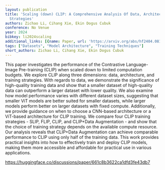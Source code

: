 ```yaml
---
layout: publication
title: 'Scaling (down) CLIP: A Comprehensive Analysis Of Data, Architecture, And Training
  Strategies'
authors: Zichao Li, Cihang Xie, Ekin Dogus Cubuk
conference: No Venue
year: 2024
bibkey: li2024scaling
additional_links: [{name: Paper, url: 'https://arxiv.org/abs/hf2404.08197'}]
tags: ["Datasets", "Model Architecture", "Training Techniques"]
short_authors: Zichao Li, Cihang Xie, Ekin Dogus Cubuk
---
```

This paper investigates the performance of the Contrastive Language-Image Pre-training (CLIP) when scaled down to limited computation budgets. We explore CLIP along three dimensions: data, architecture, and training strategies. With regards to data, we demonstrate the significance of high-quality training data and show that a smaller dataset of high-quality data can outperform a larger dataset with lower quality. We also examine how model performance varies with different dataset sizes, suggesting that smaller ViT models are better suited for smaller datasets, while larger models perform better on larger datasets with fixed compute. Additionally, we provide guidance on when to choose a CNN-based architecture or a ViT-based architecture for CLIP training. We compare four CLIP training strategies - SLIP, FLIP, CLIP, and CLIP+Data Augmentation - and show that the choice of training strategy depends on the available compute resource. Our analysis reveals that CLIP+Data Augmentation can achieve comparable performance to CLIP using only half of the training data. This work provides practical insights into how to effectively train and deploy CLIP models, making them more accessible and affordable for practical use in various applications.

https://huggingface.co/discussions/paper/661c8b3622ca1dfd3fe43db7